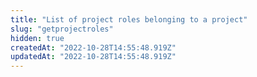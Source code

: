 ```yaml
---
title: "List of project roles belonging to a project"
slug: "getprojectroles"
hidden: true
createdAt: "2022-10-28T14:55:48.919Z"
updatedAt: "2022-10-28T14:55:48.919Z"
---
```

